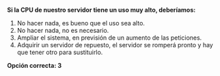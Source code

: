 **Si la CPU de nuestro servidor tiene un uso muy alto, deberíamos:**

1. No hacer nada, es bueno que el uso sea alto.
2. No hacer nada, no es necesario.
3. Ampliar el sistema, en previsión de un aumento de las peticiones.
4. Adquirir un servidor de repuesto, el servidor se romperá pronto y hay que tener otro para sustituirlo.

**Opción correcta: 3**
